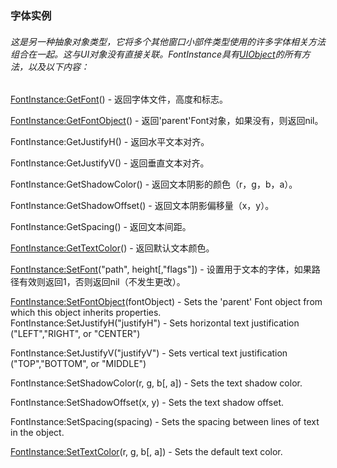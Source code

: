 ### 字体实例

###### 这是另一种抽象对象类型，它将多个其他窗口小部件类型使用的许多字体相关方法组合在一起。这与UI对象没有直接关联。FontInstance具有[UIObject](https://wow.gamepedia.com/Widget_API#UIObject)的所有方法，以及以下内容：

[FontInstance:GetFont](https://wow.gamepedia.com/API_FontInstance_GetFont)\(\) - 返回字体文件，高度和标志。

[FontInstance:GetFontObject](https://wow.gamepedia.com/API_FontInstance_GetFontObject)\(\) - 返回'parent'Font对象，如果没有，则返回nil。

FontInstance:GetJustifyH\(\) - 返回水平文本对齐。

FontInstance:GetJustifyV\(\) - 返回垂直文本对齐。

FontInstance:GetShadowColor\(\) - 返回文本阴影的颜色（r，g，b，a）。

FontInstance:GetShadowOffset\(\) - 返回文本阴影偏移量（x，y）。

FontInstance:GetSpacing\(\) - 返回文本间距。

[FontInstance:GetTextColor](https://wow.gamepedia.com/API_FontInstance_GetTextColor)\(\) - 返回默认文本颜色。

[FontInstance:SetFont](https://wow.gamepedia.com/API_FontInstance_SetFont)\("path", height\[,"flags"\]\) - 设置用于文本的字体，如果路径有效则返回1，否则返回nil（不发生更改）。

[FontInstance:SetFontObject](https://wow.gamepedia.com/API_FontInstance_SetFontObject)\(fontObject\) - Sets the 'parent' Font object from which this object inherits properties.  
FontInstance:SetJustifyH\("justifyH"\) - Sets horizontal text justification \("LEFT","RIGHT", or "CENTER"\)

FontInstance:SetJustifyV\("justifyV"\) - Sets vertical text justification \("TOP","BOTTOM", or "MIDDLE"\)

FontInstance:SetShadowColor\(r, g, b\[, a\]\) - Sets the text shadow color.

FontInstance:SetShadowOffset\(x, y\) - Sets the text shadow offset.

FontInstance:SetSpacing\(spacing\) - Sets the spacing between lines of text in the object.

[FontInstance:SetTextColor](https://wow.gamepedia.com/API_FontInstance_SetTextColor)\(r, g, b\[, a\]\) - Sets the default text color.

